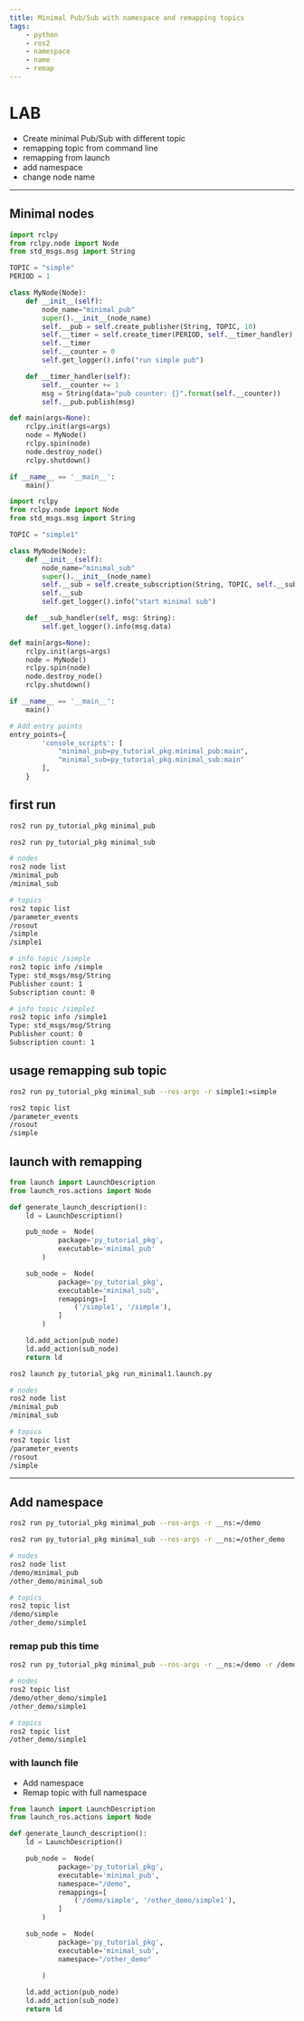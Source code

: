 ```yaml
---
title: Minimal Pub/Sub with namespace and remapping topics
tags:
    - python
    - ros2
    - namespace
    - name
    - remap
---
```


# LAB
- Create minimal Pub/Sub with different topic
- remapping topic from command line
- remapping from launch
- add namespace
- change node name

---

## Minimal nodes

```python title="minimal_pub.py"
import rclpy
from rclpy.node import Node
from std_msgs.msg import String

TOPIC = "simple"
PERIOD = 1

class MyNode(Node):
    def __init__(self):
        node_name="minimal_pub"
        super().__init__(node_name)
        self.__pub = self.create_publisher(String, TOPIC, 10)
        self.__timer = self.create_timer(PERIOD, self.__timer_handler)
        self.__timer
        self.__counter = 0
        self.get_logger().info("run simple pub")

    def __timer_handler(self):
        self.__counter += 1
        msg = String(data="pub counter: {}".format(self.__counter))
        self.__pub.publish(msg)

def main(args=None):
    rclpy.init(args=args)
    node = MyNode()
    rclpy.spin(node)
    node.destroy_node()
    rclpy.shutdown()

if __name__ == '__main__':
    main()
```

```python title="minimal_sub.py"
import rclpy
from rclpy.node import Node
from std_msgs.msg import String

TOPIC = "simple1"

class MyNode(Node):
    def __init__(self):
        node_name="minimal_sub"
        super().__init__(node_name)
        self.__sub = self.create_subscription(String, TOPIC, self.__sub_handler, 10)
        self.__sub
        self.get_logger().info("start minimal sub")

    def __sub_handler(self, msg: String):
        self.get_logger().info(msg.data)

def main(args=None):
    rclpy.init(args=args)
    node = MyNode()
    rclpy.spin(node)
    node.destroy_node()
    rclpy.shutdown()

if __name__ == '__main__':
    main()
```

```python title="setup.py"
# Add entry points
entry_points={
        'console_scripts': [
            "minimal_pub=py_tutorial_pkg.minimal_pub:main",
            "minimal_sub=py_tutorial_pkg.minimal_sub:main"
        ],
    }
```

## first run

```bash title="terminal1"
ros2 run py_tutorial_pkg minimal_pub
```

```bash title="terminal2"
ros2 run py_tutorial_pkg minimal_sub
```

```bash title="terminal3"
# nodes
ros2 node list
/minimal_pub
/minimal_sub

# topics
ros2 topic list
/parameter_events
/rosout
/simple
/simple1

# info topic /simple
ros2 topic info /simple
Type: std_msgs/msg/String
Publisher count: 1
Subscription count: 0

# info topic /simple1
ros2 topic info /simple1
Type: std_msgs/msg/String
Publisher count: 0
Subscription count: 1
```

## usage remapping sub topic

```bash title="terminal2"
ros2 run py_tutorial_pkg minimal_sub --ros-args -r simple1:=simple
```

```bash title="terminal3"
ros2 topic list
/parameter_events
/rosout
/simple
```

## launch with remapping

```python title="run_minimal_1.launch.py"
from launch import LaunchDescription
from launch_ros.actions import Node

def generate_launch_description():
    ld = LaunchDescription()

    pub_node =  Node(
            package='py_tutorial_pkg',
            executable='minimal_pub'
        )

    sub_node =  Node(
            package='py_tutorial_pkg',
            executable='minimal_sub',
            remappings=[
                ('/simple1', '/simple'),
            ]
        )

    ld.add_action(pub_node)
    ld.add_action(sub_node)
    return ld
```

```bash title="terminal1"
ros2 launch py_tutorial_pkg run_minimal1.launch.py
```

```bash title="terminal2"
# nodes
ros2 node list
/minimal_pub
/minimal_sub

# topics
ros2 topic list
/parameter_events
/rosout
/simple
```

---

## Add namespace

```bash title="terminal1"
ros2 run py_tutorial_pkg minimal_pub --ros-args -r __ns:=/demo
```

```bash title="terminal2"
ros2 run py_tutorial_pkg minimal_sub --ros-args -r __ns:=/other_demo
```

```bash title="terminal3"
# nodes
ros2 node list
/demo/minimal_pub
/other_demo/minimal_sub

# topics
ros2 topic list
/demo/simple
/other_demo/simple1

```

### remap pub this time

```bash title="terminal1"
ros2 run py_tutorial_pkg minimal_pub --ros-args -r __ns:=/demo -r /demo/simple:=/other_demo/simple1

```

```bash title="terminal3"
# nodes
ros2 topic list
/demo/other_demo/simple1
/other_demo/simple1

# topics
ros2 topic list
/other_demo/simple1
```

### with launch file

- Add namespace
- Remap topic with full namespace


```python title="run_minimal_2.launch.py"
from launch import LaunchDescription
from launch_ros.actions import Node

def generate_launch_description():
    ld = LaunchDescription()

    pub_node =  Node(
            package='py_tutorial_pkg',
            executable='minimal_pub',
            namespace="/demo",
            remappings=[
                ('/demo/simple', '/other_demo/simple1'),
            ]
        )

    sub_node =  Node(
            package='py_tutorial_pkg',
            executable='minimal_sub',
            namespace="/other_demo"
            
        )

    ld.add_action(pub_node)
    ld.add_action(sub_node)
    return ld
```